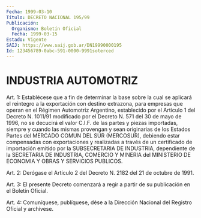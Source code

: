 ```yaml
---
Fecha: 1999-03-10
Título: DECRETO NACIONAL 195/99
Publicación:
  Organismo: Boletín Oficial
  Fecha: 1999-03-15
Estado: Vigente
SAIJ: https://www.saij.gob.ar/DN19990000195
Id: 123456789-0abc-591-0000-9991soterced
---
```

# INDUSTRIA AUTOMOTRIZ

<a id="1"></a>
Art. 1: Establécese que a fin de determinar  la  base sobre la cual  se  aplicará  el  reintegro  a  la  exportación  con  destino extrazona,  para  empresas  que  operan  en  el  Régimen Automotriz Argentino,  establecido  por  el Artículo 1 del Decreto N. 1011/91 modificado por el Decreto N. 571  del  30  de  mayo  de  1996, no se decucirá el valor C.I.F. de las partes y piezas importadas, siempre y  cuando  las  mismas  provengan y sean originarias de los Estados Partes  del  MERCADO  COMUN  DEL  SUR  (MERCOSUR),  debiendo  estar compensadas  con  exportaciones    y  realizadas  a  través  de  un certificado  de  importación  emitido  por    la  SUBSECRETARIA  DE INDUSTRIA,  dependiente de la SECRETARIA DE INDUSTRIA,  COMERCIO  Y MINERIA del MINISTERIO  DE  ECONOMIA  Y  OBRAS Y SERVICIOS PUBLICOS.

<a id="2"></a>
Art.  2: Derógase el Artículo 2 del Decreto N. 2182  del  21  de octubre de 1991.

<a id="3"></a>
Art. 3: El  presente  Decreto  comenzará  a  regir  a partir de su publicación en el Boletín Oficial.

<a id="4"></a>
Art. 4: Comuníquese, publíquese, dése a la Dirección  Nacional del Registro Oficial y archívese.